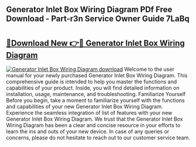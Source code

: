 ## Generator Inlet Box Wiring Diagram PDf Free Download - Part-r3n Service Owner Guide 7LaBq

# <h2><a href="http://dfm0l9w.blite.top/?on=Generator+Inlet+Box+Wiring+Diagram">🔗Download New 👉🔴 Generator Inlet Box Wiring Diagram</a></h2>

[![Generator Inlet Box Wiring Diagram download](https://i.imgur.com/lujVjoI.png)](http://dfm0l9w.blite.top/?on=Generator+Inlet+Box+Wiring+Diagram)
Welcome to the user manual for your newly purchased Generator Inlet Box Wiring Diagram. This comprehensive guide is intended to help you master the functions and capabilities of your product. Inside, you will find detailed information on installation, usage, maintenance, and troubleshooting. Familiarize Yourself Before you begin, take a moment to familiarize yourself with the functions and capabilities of your new Generator Inlet Box Wiring Diagram. Experience the seamless integration of list of features with your new Generator Inlet Box Wiring Diagram. We trust that the Generator Inlet Box Wiring Diagram has been a clear and concise resource in your efforts to learn the ins and outs of your new device. In case of any queries or concerns, please do not hesitate to reach out to our customer service team.
